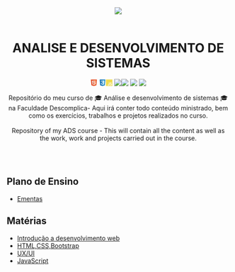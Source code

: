 <div align="center">
  <img width="200px"  src="https://github.com/philippewanuty/Faculdade-ADS/blob/main/Mat%C3%A9rias/Html,%20CSS%20e%20Bootstrap/Aulas/images/Descomplica.png?raw=true"> <br><br>

  <h1>ANALISE E DESENVOLVIMENTO DE SISTEMAS</h1> 
    <img width="3%" src="https://raw.githubusercontent.com/devicons/devicon/master/icons/html5/html5-original.svg"> <img width="3%" src="https://raw.githubusercontent.com/devicons/devicon/master/icons/css3/css3-original.svg"><img width="3%" src="https://raw.githubusercontent.com/devicons/devicon/master/icons/javascript/javascript-plain.svg">   <img width="3%" src="https://cdn.jsdelivr.net/gh/devicons/devicon/icons/git/git-original.svg" /><img width="3%" src="https://cdn.jsdelivr.net/gh/devicons/devicon/icons/bootstrap/bootstrap-original.svg" /> <img width="3%" src="https://cdn.jsdelivr.net/gh/devicons/devicon/icons/react/react-original.svg" />  <img width="3%" src="https://cdn.jsdelivr.net/gh/devicons/devicon/icons/nodejs/nodejs-original.svg" />
      
  <p>
    Repositório do meu curso de 🎓 Análise e desenvolvimento de sistemas 🎓 na Faculdade Descomplica- Aqui irá conter todo conteúdo ministrado, bem como os exercícios, trabalhos e projetos realizados no curso. <br><br>
    Repository of my ADS course - This will contain all the content as well as the work, work and projects carried out in the course.
  </p>

</div> <br><br>

<h2>Plano de Ensino</h2>

  <ul>
    <li> <a href="https://github.com/philippewanuty/Faculdade-ADS/blob/main/Mat%C3%A9rias/Ementas%20-%20An%C3%A1lise%20e%20Desenvolvimento%20de%20Sistemas.pdf" target="_blank">Ementas</a></li>
  </ul>

  
<h2>Matérias</h2>

  <ul>
    <li> <a href="https://github.com/philippewanuty/Faculdade-ADS/tree/main/Mat%C3%A9rias/Introdu%C3%A7%C3%A3o%20de%20desv.%20web" target="_blank">Introdução a desenvolvimento web </a></li>
    <li><a href="https://github.com/philippewanuty/Faculdade-ADS/tree/main/Mat%C3%A9rias/Html%2C%20CSS%20e%20Bootstrap" target="_blank">HTML,CSS,Bootstrap</a></li>
    <li><a href="https://github.com/philippewanuty/FaculdadeADS/tree/main/Mat%C3%A9rias/UX%2CUI" target="_blank">UX/UI</a></li>
    <li><a href="https://github.com/philippewanuty/FaculdadeADS/tree/main/Mat%C3%A9rias/JavaScript" target="_blank">JavaScript</a></li>
  </ul>
